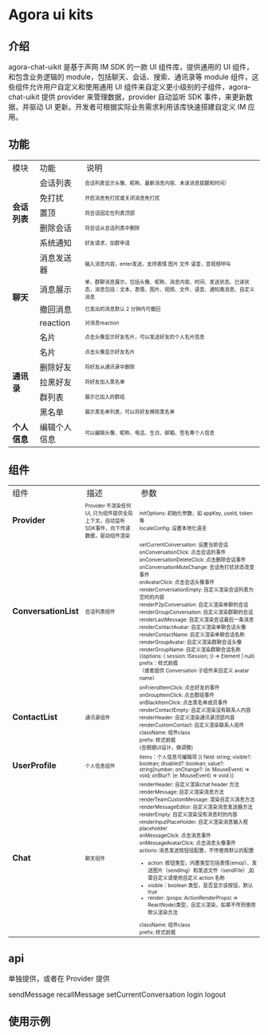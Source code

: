 # Agora ui kits

## 介绍

agora-chat-uikit 是基于声网 IM SDK 的一款 UI 组件库，提供通用的 UI 组件，和包含业务逻辑的 module，包括聊天、会话、搜索、通讯录等 module 组件，这些组件允许用户自定义和使用通用 UI 组件来自定义更小级别的子组件，agora-chat-uikit 提供 provider 来管理数据，provider 自动监听 SDK 事件，来更新数据，并驱动 UI 更新。开发者可根据实际业务需求利用该库快速搭建自定义 IM 应用。

## 功能

<table>
    <tr>
        <td>模块</td>
        <td>功能</td>
        <td>说明</td>
    </tr>
   <tr>
      <td rowspan="6" style=font-weight:bold>会话列表</td>
   </tr>
   <tr>
      <td>会话列表</td>
      <td style=font-size:10px>会话列表显示头像、昵称、最新消息内容、未读消息提醒和时间）</td>
   </tr>
   <tr>
      <td>免打扰</td>
      <td style=font-size:10px>开启消息免打扰或关闭消息免打扰</td>
   </tr>
   <tr>
      <td>置顶</td>
      <td style=font-size:10px>将会话固定在列表顶部</td>
   </tr>
   <tr>
      <td>删除会话</td>
      <td style=font-size:10px>将会话从会话列表中删除</td>
   </tr>
   <tr>
      <td>系统通知</td>
      <td style=font-size:10px>好友请求，加群申请</td>
   </tr>
    <tr>
      <td rowspan="6" style=font-weight:bold>聊天</td>
   </tr>
   <tr>
      <td>消息发送器</td>
      <td style=font-size:10px>输入消息内容，enter发送，支持表情 图片 文件 语音，音视频呼叫</td>
   </tr>
   <tr>
      <td>消息展示</td>
      <td style=font-size:10px>单、群聊消息展示，包括头像、昵称、消息内容、时间、发送状态、已读状态，消息包括：文本、表情、图片、视频、文件、语音、通知类消息、自定义消息</td>
   </tr>
   <tr>
      <td>撤回消息</td>
      <td style=font-size:10px>已发出的消息默认 2 分钟内可撤回</td>
   </tr>
   <tr>
      <td>reaction</td>
      <td style=font-size:10px>对消息reaction</td>
   </tr>
   <tr>
      <td>名片</td>
      <td style=font-size:10px>点击头像显示好友名片，可以发送好友的个人名片信息</td>
   </tr>
   <tr>
      <td rowspan="6" style=font-weight:bold>通讯录</td>
   </tr>
   <tr>
      <td>名片</td>
      <td style=font-size:10px>点击头像显示好友名片</td>
   </tr>
   <tr>
      <td>删除好友</td>
      <td style=font-size:10px>将好友从通讯录中删除</td>
   </tr>
   <tr>
      <td>拉黑好友</td>
      <td style=font-size:10px>将好友加入黑名单</td>
   </tr>
   <tr>
      <td>群列表</td>
      <td style=font-size:10px>展示已加入的群组</td>
   </tr>
   <tr>
      <td>黑名单</td>
      <td style=font-size:10px>展示黑名单列表，可以将好友移除黑名单</td>
   </tr>
   <tr>
      <td rowspan="3" style=font-weight:bold>个人信息</td>
   </tr>
   <tr>
      <td>编辑个人信息</td>
      <td style=font-size:10px>可以编辑头像、昵称、电话、生日、邮箱、签名等个人信息</td>
   </tr>
</table>

## 组件

<table>
    <tr>
        <td>组件</td>
        <td>描述</td>
        <td>参数</td>
    </tr> 
   <tr>
      <td style=font-weight:bold>Provider</td>
      <td style=font-size:10px>Provider 不渲染任何UI, 只为组件提供全局上下文，自动监听SDK事件，向下传递数据，驱动组件渲染</td>
      <td style=font-size:10px>
      initOptions: 初始化参数，如 appKey, useId, token等  <br/>
      localeConfig: 设置本地化语言 <br/>
      </td>
   </tr>
   <tr>
      <td style=font-weight:bold>ConversationList</td>
      <td style=font-size:10px>会话列表组件</td>
      <td style=font-size:10px>
      setCurrentConversation: 设置当前会话 <br/>
      onConversationClick: 点击会话的事件 <br/>
      onConversationDeleteClick: 点击删除会话事件 <br/>
      onConversationMuteChange: 会话免打扰状态改变事件 <br/>
      onAvatarClick: 点击会话头像事件 <br/>
      renderConversationEmpty: 自定义渲染会话列表为空时的内容 <br/>
      renderP2pConversation: 自定义渲染单聊的会话 <br/>
      renderGroupConversation: 自定义渲染群聊的会话 <br/>
      renderLastMessage: 自定义渲染会话最后一条消息 <br/>
      renderContactAvatar: 自定义渲染单聊会话头像 <br/>
      renderContactName: 自定义渲染单聊会话名称 <br/>
      renderGroupAvatar: 自定义渲染群聊会话头像 <br/>
      renderGroupName: 自定义渲染群聊会话名称 <br/>
      ((options: { session: ISession; }) => Element | null)<br/>
      prefix：样式前缀<br/>
      （或者提供 Conversation 子组件来自定义 avatar name）
      </td>
   </tr>
   <tr>
      <td style=font-weight:bold>ContactList</td>
      <td style=font-size:10px>通讯录组件</td>
      <td style=font-size:10px>
      onFriendItemClick: 点击好友的事件 <br/>
      onGroupItemClick: 点击群组事件 <br/>
      onBlackItemClick: 点击黑名单成员事件 <br/>
      renderContactEmpty: 自定义渲染没有联系人内容 <br/>
      renderHeader: 自定义渲染通讯录顶部内容 <br/>
      renderCustomContact: 自定义渲染联系人组件 <br/>
      className: 组件class <br/>
      prefix: 样式前缀<br/>
      (会根据UI设计，做调整)
      </td>
   </tr>
   <tr>
      <td style=font-weight:bold>UserProfile</td>
      <td style=font-size:10px>个人信息组件</td>
      <td style=font-size:10px>
      items：个人信息可编辑项
      [{
         field: string;
         visible?: boolean;
         disabled?: boolean;
         value?: string|number;
         onChange?: (e: MouseEvent) => void;
         onBlur?: (e: MouseEvent) => void
      }]
      </td>
   </tr>
   <tr>
      <td style=font-weight:bold>Chat</td>
      <td style=font-size:10px>聊天组件</td>
      <td style=font-size:10px>
      renderHeader: 自定义渲染chat header 方法 <br/>
      renderMessage: 自定义渲染消息方法 <br/>
      renderTeamCustomMessage: 渲染自定义消息方法 <br/>
      renderMessageEditor: 自定义渲染消息发送器方法 <br/>
      renderEmpty: 自定义渲染没有消息时的内容 <br/>
      renderInputPlaceHolder: 自定义渲染消息输入框 placeholder<br/>
      onMessageClick: 点击消息事件 <br/>
      onMessageAvatarClick: 点击消息头像事件 <br/>
      actions: 消息发送按钮组配置，不传使用默认的配置
      <ul>
         <li>action: 按钮类型，内置类型包括表情(emoji）、发送图片（sendImg）和发送文件（sendFile）,如需自定义请使用自定义 action 名称</li>
         <li>visible：boolean 类型，是否显示该按钮，默认 true</li>
         <li>render: (props: ActionRenderProps) => ReactNode}类型，自定义渲染，如果不传则使用默认渲染方法</li>
      </ul>
      className: 组件class<br/>
      prefix: 样式前缀<br/>
      </td>
   </tr>
</table>

## api

单独提供，或者在 Provider 提供

sendMessage
recallMessage
setCurrentConversation
login
logout

## 使用示例

<Provider init={}>
   <div>
      <ConversationList/>
   </div>
   <div>
      <Chat/>
   </div>
</Provider>
